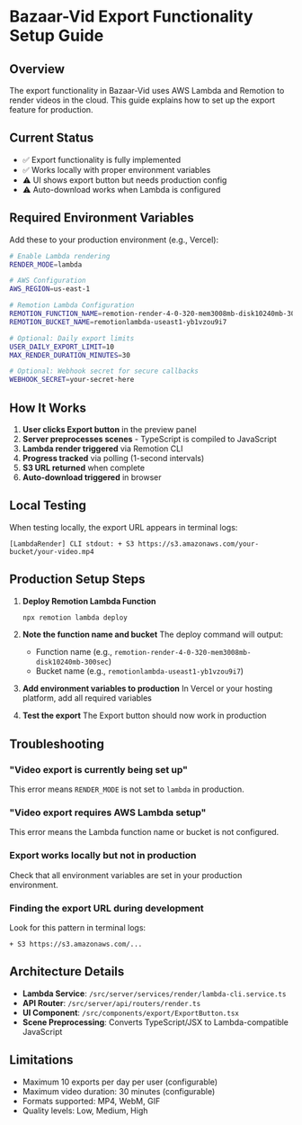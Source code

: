 # Bazaar-Vid Export Functionality Setup Guide

## Overview
The export functionality in Bazaar-Vid uses AWS Lambda and Remotion to render videos in the cloud. This guide explains how to set up the export feature for production.

## Current Status
- ✅ Export functionality is fully implemented
- ✅ Works locally with proper environment variables
- ⚠️ UI shows export button but needs production config
- ⚠️ Auto-download works when Lambda is configured

## Required Environment Variables

Add these to your production environment (e.g., Vercel):

```bash
# Enable Lambda rendering
RENDER_MODE=lambda

# AWS Configuration
AWS_REGION=us-east-1

# Remotion Lambda Configuration
REMOTION_FUNCTION_NAME=remotion-render-4-0-320-mem3008mb-disk10240mb-300sec
REMOTION_BUCKET_NAME=remotionlambda-useast1-yb1vzou9i7

# Optional: Daily export limits
USER_DAILY_EXPORT_LIMIT=10
MAX_RENDER_DURATION_MINUTES=30

# Optional: Webhook secret for secure callbacks
WEBHOOK_SECRET=your-secret-here
```

## How It Works

1. **User clicks Export button** in the preview panel
2. **Server preprocesses scenes** - TypeScript is compiled to JavaScript
3. **Lambda render triggered** via Remotion CLI
4. **Progress tracked** via polling (1-second intervals)
5. **S3 URL returned** when complete
6. **Auto-download triggered** in browser

## Local Testing

When testing locally, the export URL appears in terminal logs:
```
[LambdaRender] CLI stdout: + S3 https://s3.amazonaws.com/your-bucket/your-video.mp4
```

## Production Setup Steps

1. **Deploy Remotion Lambda Function**
   ```bash
   npx remotion lambda deploy
   ```

2. **Note the function name and bucket**
   The deploy command will output:
   - Function name (e.g., `remotion-render-4-0-320-mem3008mb-disk10240mb-300sec`)
   - Bucket name (e.g., `remotionlambda-useast1-yb1vzou9i7`)

3. **Add environment variables to production**
   In Vercel or your hosting platform, add all required variables

4. **Test the export**
   The Export button should now work in production

## Troubleshooting

### "Video export is currently being set up"
This error means `RENDER_MODE` is not set to `lambda` in production.

### "Video export requires AWS Lambda setup"
This error means the Lambda function name or bucket is not configured.

### Export works locally but not in production
Check that all environment variables are set in your production environment.

### Finding the export URL during development
Look for this pattern in terminal logs:
```
+ S3 https://s3.amazonaws.com/...
```

## Architecture Details

- **Lambda Service**: `/src/server/services/render/lambda-cli.service.ts`
- **API Router**: `/src/server/api/routers/render.ts`
- **UI Component**: `/src/components/export/ExportButton.tsx`
- **Scene Preprocessing**: Converts TypeScript/JSX to Lambda-compatible JavaScript

## Limitations

- Maximum 10 exports per day per user (configurable)
- Maximum video duration: 30 minutes (configurable)
- Formats supported: MP4, WebM, GIF
- Quality levels: Low, Medium, High